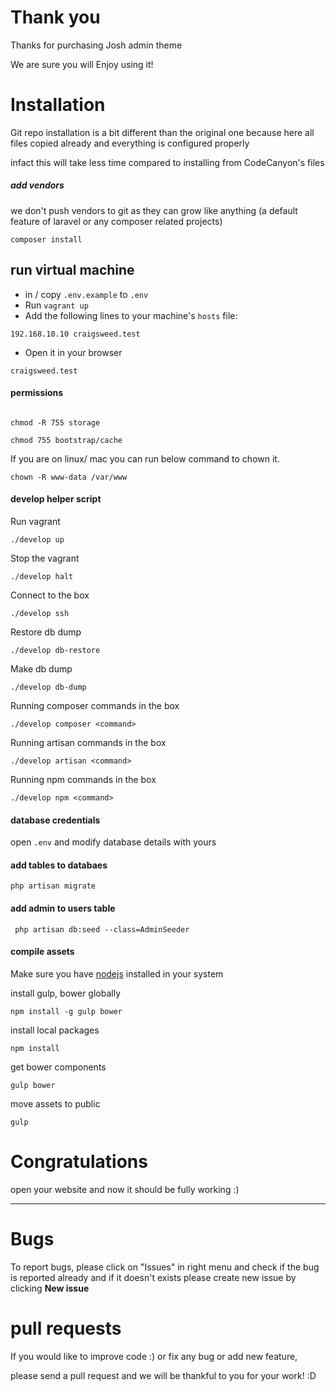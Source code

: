 # Thank you

Thanks for purchasing Josh admin theme

We are sure you will Enjoy using it!

# Installation

Git repo installation is a bit different than the original one because here all files copied already and everything is configured properly

infact this will take less time compared to installing from CodeCanyon's files

##### add vendors
we don't push vendors to git as they can grow like anything (a default feature of laravel or any composer related projects)

````composer install````

## run virtual machine
* in / copy ```.env.example``` to ```.env```
* Run ```vagrant up```
* Add the following lines to your machine's ```hosts``` file:

```
192.168.10.10 craigsweed.test
```

* Open it in your browser
```
craigsweed.test
```


#### permissions

````

chmod -R 755 storage

chmod 755 bootstrap/cache

````

If you are on linux/ mac you can run below command to chown it.

````
chown -R www-data /var/www

````

#### develop helper script

Run vagrant 

```
./develop up
```

Stop the vagrant 

```
./develop halt
```

Connect to the box  

```
./develop ssh
```

Restore db dump
```
./develop db-restore
```

Make db dump
```
./develop db-dump
```

Running composer commands in the box
```
./develop composer <command>
```

Running artisan commands in the box
```
./develop artisan <command>
```

Running npm commands in the box
```
./develop npm <command>
```

#### database credentials

open ````.env```` and modify database details with yours

#### add tables to databaes

```` php artisan migrate ````

#### add admin to users table

```` php artisan db:seed --class=AdminSeeder````

#### compile assets

Make sure you have [nodejs](https://nodejs.org) installed in your system

install gulp, bower globally

```npm install -g gulp bower ```

install local packages

```npm install```

get bower components

```gulp bower```

move assets to public

``` gulp ```


# Congratulations
open your website and now it should be fully working :)

***

# Bugs

To report bugs, please click on "Issues" in right menu and check if the bug is reported already
and if it doesn't exists please create new issue by clicking **New issue**

# pull requests

If you would like to improve code :) or fix any bug or add new feature,

please send a pull request and we will be thankful to you for your work! :D
